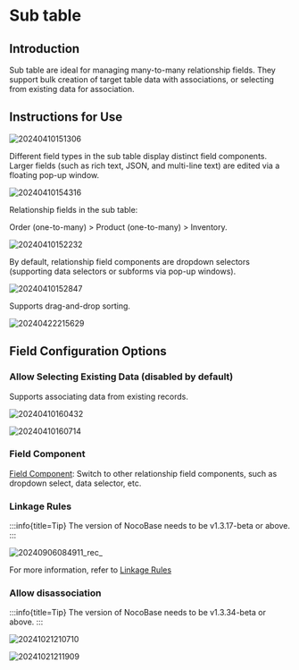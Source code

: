 # Sub table

## Introduction

Sub table are ideal for managing many-to-many relationship fields. They support bulk creation of target table data with associations, or selecting from existing data for association.

## Instructions for Use

![20240410151306](https://static-docs.nocobase.com/20240410151306.png)

Different field types in the sub table display distinct field components. Larger fields (such as rich text, JSON, and multi-line text) are edited via a floating pop-up window.

![20240410154316](https://static-docs.nocobase.com/20240410154316.png)

Relationship fields in the sub table:

Order (one-to-many) > Product (one-to-many) > Inventory.

![20240410152232](https://static-docs.nocobase.com/20240410152232.png)

By default, relationship field components are dropdown selectors (supporting data selectors or subforms via pop-up windows).

![20240410152847](https://static-docs.nocobase.com/20240410152847.png)

Supports drag-and-drop sorting.

![20240422215629](https://static-docs.nocobase.com/20240422215629.gif)

## Field Configuration Options

### Allow Selecting Existing Data (disabled by default)

Supports associating data from existing records.

![20240410160432](https://static-docs.nocobase.com/20240410160432.png)

![20240410160714](https://static-docs.nocobase.com/20240410160714.png)

### Field Component

[Field Component](/handbook/ui/fields/association-field): Switch to other relationship field components, such as dropdown select, data selector, etc.

### Linkage Rules
:::info{title=Tip}
The version of NocoBase needs to be v1.3.17-beta or above.
:::

![20240906084911_rec_](https://static-docs.nocobase.com/20240906084911_rec_.gif)

For more information, refer to [Linkage Rules](/handbook/ui/blocks/block-settings/field-linkage-rule)

### Allow disassociation

:::info{title=Tip}
The version of NocoBase needs to be v1.3.34-beta or above.
:::

![20241021210710](https://static-docs.nocobase.com/20241021210710.png)

![20241021211909](https://static-docs.nocobase.com/20241021211909.png)
